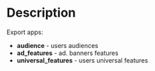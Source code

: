 # Description

Export apps:
* **audience** - users audiences
* **ad_features** - ad. banners features
* **universal_features** - users universal features
